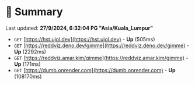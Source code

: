 # 📖 Summary
Last updated: **27/9/2024, 6:32:04 PG "Asia/Kuala_Lumpur"**

- `GET` [https://hst.ujol.dev](https://hst.ujol.dev) - **Up** (505ms)
- `GET` [https://reddviz.deno.dev/gimme](https://reddviz.deno.dev/gimme) - **Up** (2292ms)
- `GET` [https://reddviz.amar.kim/gimme](https://reddviz.amar.kim/gimme) - **Up** (171ms)
- `GET` [https://dumb.onrender.com](https://dumb.onrender.com) - **Up** (108170ms)
